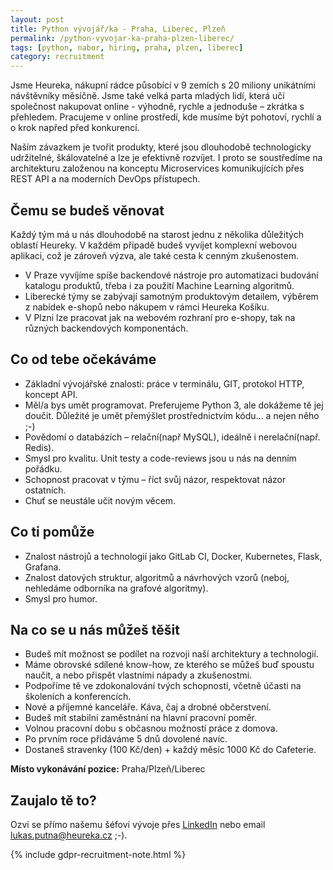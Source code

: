 ```yaml
---
layout: post
title: Python vývojář/ka - Praha, Liberec, Plzeň
permalink: /python-vyvojar-ka-praha-plzen-liberec/
tags: [python, nabor, hiring, praha, plzen, liberec]
category: recruitment
---
```


Jsme Heureka, nákupní rádce působící v 9 zemích s 20 miliony unikátními návštěvníky měsíčně. Jsme také velká parta mladých lidí, která učí společnost nakupovat online - výhodně, rychle a jednoduše – zkrátka s přehledem. Pracujeme v online prostředí, kde musíme být pohotoví, rychlí a o krok napřed před konkurencí.
 
Naším závazkem je tvořit produkty, které jsou dlouhodobě technologicky udržitelné, škálovatelné a lze je efektivně rozvíjet. I proto se soustředíme na architekturu založenou na konceptu Microservices komunikujících přes REST API a na moderních DevOps přístupech.

## Čemu se budeš věnovat
Každý tým má u nás dlouhodobě na starost jednu z několika důležitých oblastí Heureky. V každém případě budeš vyvíjet komplexní webovou aplikaci, což je zároveň výzva, ale také cesta k cenným zkušenostem.
* V Praze vyvíjíme spíše backendové nástroje pro automatizaci budování katalogu produktů, třeba i za použití Machine Learning algoritmů.
* Liberecké týmy se zabývají samotným produktovým detailem, výběrem z nabídek e-shopů nebo nákupem v rámci Heureka Košíku.
* V Plzni lze pracovat jak na webovém rozhraní pro e-shopy, tak na různých backendových komponentách.

## Co od tebe očekáváme
* Základní vývojářské znalosti: práce v terminálu, GIT, protokol HTTP, koncept API.
* Měl/a bys umět programovat. Preferujeme Python 3, ale dokážeme tě jej doučit. Důležité je umět přemýšlet prostřednictvím kódu... a nejen něho ;-)
* Povědomí o databázích – relační(např MySQL), ideálně i nerelační(např. Redis). 
* Smysl pro kvalitu. Unit testy a code-reviews jsou u nás na denním pořádku.
* Schopnost pracovat v týmu – říct svůj názor, respektovat názor ostatních.
* Chuť se neustále učit novým věcem.

## Co ti pomůže
* Znalost nástrojů a technologií jako GitLab CI, Docker, Kubernetes, Flask, Grafana.
* Znalost datových struktur, algoritmů a návrhových vzorů (neboj, nehledáme odborníka na grafové algoritmy).
* Smysl pro humor.

## Na co se u nás můžeš těšit
* Budeš mít možnost se podílet na rozvoji naší architektury a technologií.
* Máme obrovské sdílené know-how, ze kterého se můžeš buď spoustu naučit, a nebo přispět vlastními nápady a zkušenostmi.
* Podpoříme tě ve zdokonalování tvých schopností, včetně účasti na školeních a konferencích. 
* Nové a příjemné kanceláře. Káva, čaj a drobné občerstvení.
* Budeš mít stabilní zaměstnání na hlavní pracovní poměr.
* Volnou pracovní dobu s občasnou možností práce z domova.
* Po prvním roce přidáváme 5 dnů dovolené navíc.
* Dostaneš stravenky (100 Kč/den) + každý měsíc 1000 Kč do Cafeterie.
 
**Místo vykonávání pozice:** Praha/Plzeň/Liberec 
 
## Zaujalo tě to?
Ozvi se přímo našemu šéfovi vývoje přes [LinkedIn][1] nebo email [lukas.putna@heureka.cz](mailto:lukas.putna@heureka.cz "poslat email") ;-).

{% include gdpr-recruitment-note.html %}

[1]:https://www.linkedin.com/in/lukas-putna-20660323/